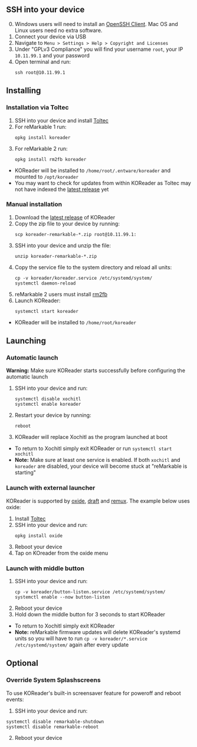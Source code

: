 ## SSH into your device

0. Windows users will need to install an [OpenSSH Client](https://docs.microsoft.com/en-us/windows-server/administration/openssh/openssh_install_firstuse#installing-openssh-from-the-settings-ui-on-windows-server-2019-or-windows-10-1809). Mac OS and Linux users need no extra software.
1. Connect your device via USB
2. Navigate to `Menu > Settings > Help > Copyright and Licenses`
3. Under "GPLv3 Compliance" you will find your username `root`, your IP `10.11.99.1` and your password
4. Open terminal and run:
    ```
    ssh root@10.11.99.1
    ```

## Installing

### Installation via Toltec
1. SSH into your device and install [Toltec](https://github.com/toltec-dev/toltec#install-it)
2. For reMarkable 1 run: 
    ```
    opkg install koreader
    ```
3. For reMarkable 2 run:
    ```
    opkg install rm2fb koreader
    ```

- KOReader will be installed to `/home/root/.entware/koreader` and mounted to `/opt/koreader`
- You may want to check for updates from within KOReader as Toltec may not have indexed the [latest release](https://github.com/koreader/koreader/releases) yet

### Manual installation
1. Download the [latest release](https://github.com/koreader/koreader/releases) of KOReader
2. Copy the zip file to your device by running:
   ```
   scp koreader-remarkable-*.zip root@10.11.99.1:
   ```
3. SSH into your device and unzip the file:
   ```
   unzip koreader-remarkable-*.zip
   ```
4. Copy the service file to the system directory and reload all units:
   ```
   cp -v koreader/koreader.service /etc/systemd/system/
   systemctl daemon-reload
   ```
5. reMarkable 2 users must install [rm2fb](https://github.com/ddvk/remarkable2-framebuffer)
6. Launch KOReader:
    ```
    systemctl start koreader
    ```
- KOReader will be installed to `/home/root/koreader`

## Launching

### Automatic launch
**Warning:** Make sure KOReader starts successfully before configuring the automatic launch
1. SSH into your device and run:
   ```
   systemctl disable xochitl
   systemctl enable koreader
   ```
2. Restart your device by running:
    ```
    reboot
    ```
3. KOReader will replace Xochitl as the program launched at boot
- To return to Xochitl simply exit KOReader or run `systemctl start xochitl`
- **Note:** Make sure at least one service is enabled. If both `xochitl` and `koreader` are disabled, your device will become stuck at "reMarkable is starting"

### Launch with external launcher
KOReader is supported by [oxide](https://github.com/Eeems/oxide), [draft](https://github.com/dixonary/draft-reMarkable) and [remux](https://github.com/rmkit-dev/rmkit/tree/master/src/remux). The example below uses oxide:
1. Install [Toltec](https://github.com/toltec-dev/toltec#install-it)
2. SSH into your device and run:
    ```
    opkg install oxide
    ```
3. Reboot your device
4. Tap on KOreader from the oxide menu

### Launch with middle button
1. SSH into your device and run:
   ```
   cp -v koreader/button-listen.service /etc/systemd/system/
   systemctl enable --now button-listen
   ```
2. Reboot your device
3. Hold down the middle button for 3 seconds to start KOReader
- To return to Xochitl simply exit KOReader
- **Note:** reMarkable firmware updates will delete KOReader's systemd units so you will have to run `cp -v koreader/*.service /etc/systemd/system/` again after every update

## Optional

### Override System Splashscreens

To use KOReader's built-in screensaver feature for poweroff and reboot events:

1. SSH into your device and run:
```
systemctl disable remarkable-shutdown
systemctl disable remarkable-reboot
```
2. Reboot your device